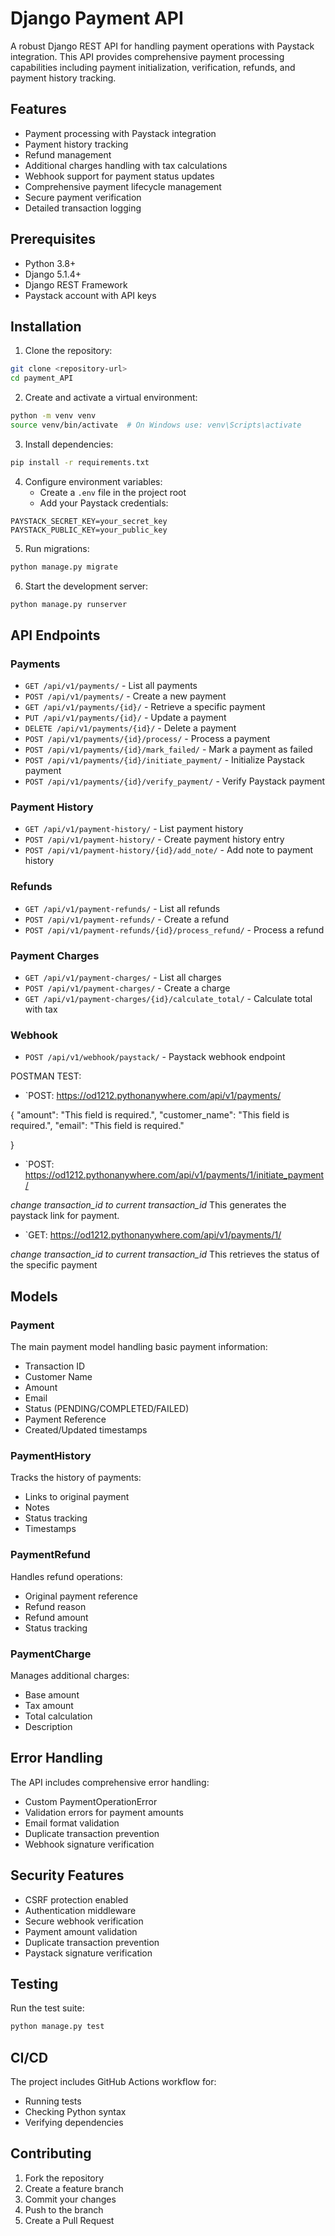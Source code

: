 # Django Payment API

A robust Django REST API for handling payment operations with Paystack integration. This API provides comprehensive payment processing capabilities including payment initialization, verification, refunds, and payment history tracking.

## Features

- Payment processing with Paystack integration
- Payment history tracking
- Refund management
- Additional charges handling with tax calculations
- Webhook support for payment status updates
- Comprehensive payment lifecycle management
- Secure payment verification
- Detailed transaction logging

## Prerequisites

- Python 3.8+
- Django 5.1.4+
- Django REST Framework
- Paystack account with API keys

## Installation

1. Clone the repository:
```bash
git clone <repository-url>
cd payment_API
```

2. Create and activate a virtual environment:
```bash
python -m venv venv
source venv/bin/activate  # On Windows use: venv\Scripts\activate
```

3. Install dependencies:
```bash
pip install -r requirements.txt
```

4. Configure environment variables:
   - Create a `.env` file in the project root
   - Add your Paystack credentials:
```
PAYSTACK_SECRET_KEY=your_secret_key
PAYSTACK_PUBLIC_KEY=your_public_key
```

5. Run migrations:
```bash
python manage.py migrate
```

6. Start the development server:
```bash
python manage.py runserver
```

## API Endpoints

### Payments
- `GET /api/v1/payments/` - List all payments
- `POST /api/v1/payments/` - Create a new payment
- `GET /api/v1/payments/{id}/` - Retrieve a specific payment
- `PUT /api/v1/payments/{id}/` - Update a payment
- `DELETE /api/v1/payments/{id}/` - Delete a payment
- `POST /api/v1/payments/{id}/process/` - Process a payment
- `POST /api/v1/payments/{id}/mark_failed/` - Mark a payment as failed
- `POST /api/v1/payments/{id}/initiate_payment/` - Initialize Paystack payment
- `POST /api/v1/payments/{id}/verify_payment/` - Verify Paystack payment

### Payment History
- `GET /api/v1/payment-history/` - List payment history
- `POST /api/v1/payment-history/` - Create payment history entry
- `POST /api/v1/payment-history/{id}/add_note/` - Add note to payment history

### Refunds
- `GET /api/v1/payment-refunds/` - List all refunds
- `POST /api/v1/payment-refunds/` - Create a refund
- `POST /api/v1/payment-refunds/{id}/process_refund/` - Process a refund

### Payment Charges
- `GET /api/v1/payment-charges/` - List all charges
- `POST /api/v1/payment-charges/` - Create a charge
- `GET /api/v1/payment-charges/{id}/calculate_total/` - Calculate total with tax

### Webhook
- `POST /api/v1/webhook/paystack/` - Paystack webhook endpoint



POSTMAN TEST:

- `POST: https://od1212.pythonanywhere.com/api/v1/payments/

{
    "amount": "This field is required.",
    "customer_name": "This field is required.",
    "email": "This field is required."

}

- `POST: https://od1212.pythonanywhere.com/api/v1/payments/1/initiate_payment/

*change transaction_id to current transaction_id*
This generates the paystack link for payment.


- `GET: https://od1212.pythonanywhere.com/api/v1/payments/1/

*change transaction_id to current transaction_id*
This retrieves the status of the specific payment



## Models

### Payment
The main payment model handling basic payment information:
- Transaction ID
- Customer Name
- Amount
- Email
- Status (PENDING/COMPLETED/FAILED)
- Payment Reference
- Created/Updated timestamps

### PaymentHistory
Tracks the history of payments:
- Links to original payment
- Notes
- Status tracking
- Timestamps

### PaymentRefund
Handles refund operations:
- Original payment reference
- Refund reason
- Refund amount
- Status tracking

### PaymentCharge
Manages additional charges:
- Base amount
- Tax amount
- Total calculation
- Description

## Error Handling

The API includes comprehensive error handling:
- Custom PaymentOperationError
- Validation errors for payment amounts
- Email format validation
- Duplicate transaction prevention
- Webhook signature verification

## Security Features

- CSRF protection enabled
- Authentication middleware
- Secure webhook verification
- Payment amount validation
- Duplicate transaction prevention
- Paystack signature verification

## Testing

Run the test suite:
```bash
python manage.py test
```

## CI/CD

The project includes GitHub Actions workflow for:
- Running tests
- Checking Python syntax
- Verifying dependencies

## Contributing

1. Fork the repository
2. Create a feature branch
3. Commit your changes
4. Push to the branch
5. Create a Pull Request













